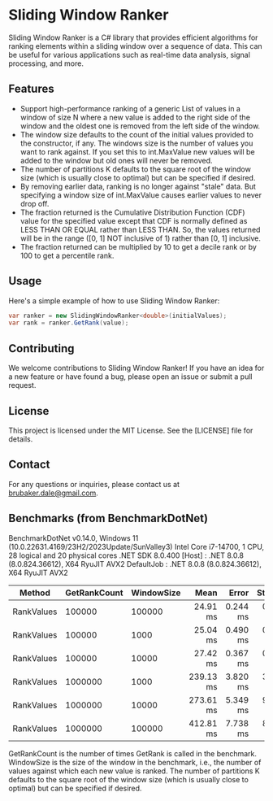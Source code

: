 # Sliding Window Ranker

Sliding Window Ranker is a C# library that provides efficient algorithms for ranking elements within a sliding window
over a sequence of data. This can be useful for various applications such as real-time data analysis, signal processing,
and more.

## Features

- Support high-performance ranking of a generic List of values in a window of size N where a new value is added to the
  right side of the window and the oldest one is removed from the left side of the window.
- The window size defaults to the count of the initial values provided to the constructor, if any. The windows size is
  the number of values you want to rank against. If you set this to int.MaxValue new values will be added to the window
  but old ones will never be removed.
- The number of partitions K defaults to the square root of the window size (which is usually close to optimal) but can
  be specified if desired.
- By removing earlier data, ranking is no longer against "stale" data. But specifying a window size of int.MaxValue
  causes earlier values to never drop off.
- The fraction returned is the Cumulative Distribution Function (CDF) value for the specified value except that CDF is
  normally defined as LESS THAN OR EQUAL rather than LESS THAN. So, the values returned will be in the range ([0, 1] NOT
  inclusive of 1) rather than [0, 1] inclusive.
- The fraction returned can be multiplied by 10 to get a decile rank or by 100 to get a percentile rank.

## Usage

Here's a simple example of how to use Sliding Window Ranker:

```csharp
var ranker = new SlidingWindowRanker<double>(initialValues);
var rank = ranker.GetRank(value);

```

## Contributing

We welcome contributions to Sliding Window Ranker! If you have an idea for a new feature or have found a bug, please
open an issue or submit a pull request.

## License

This project is licensed under the MIT License. See the [LICENSE] file for details.

## Contact

For any questions or inquiries, please contact us at [brubaker.dale@gmail.com](mailto:brubaker.dale@gmail.com).

## Benchmarks (from BenchmarkDotNet)

BenchmarkDotNet v0.14.0, Windows 11 (10.0.22631.4169/23H2/2023Update/SunValley3)
Intel Core i7-14700, 1 CPU, 28 logical and 20 physical cores
.NET SDK 8.0.400
[Host]     : .NET 8.0.8 (8.0.824.36612), X64 RyuJIT AVX2
DefaultJob : .NET 8.0.8 (8.0.824.36612), X64 RyuJIT AVX2

| Method     | GetRankCount | WindowSize | Mean      | Error    | StdDev   | Rank |
|----------- |------------- |----------- |----------:|---------:|---------:|-----:|
| RankValues | 100000       | 100000     |  24.91 ms | 0.244 ms | 0.228 ms |    1 |
| RankValues | 100000       | 1000       |  25.04 ms | 0.490 ms | 0.602 ms |    1 |
| RankValues | 100000       | 10000      |  27.42 ms | 0.367 ms | 0.343 ms |    2 |
| RankValues | 1000000      | 1000       | 239.13 ms | 3.820 ms | 3.573 ms |    3 |
| RankValues | 1000000      | 10000      | 273.61 ms | 5.349 ms | 9.781 ms |    4 |
| RankValues | 1000000      | 100000     | 412.81 ms | 7.738 ms | 8.280 ms |    5 |

GetRankCount is the number of times GetRank is called in the benchmark.
WindowSize is the size of the window in the benchmark, i.e., the number of values against which each new value is
ranked.
The number of partitions K defaults to the square root of the window size (which is usually close to optimal) but can be
specified if desired.
